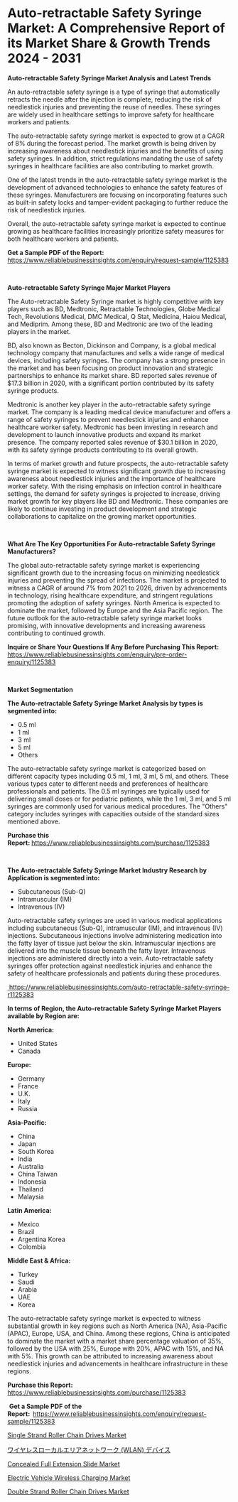 <p><h1>Auto-retractable Safety Syringe Market: A Comprehensive Report of its Market Share & Growth Trends 2024 - 2031</h1></p><p><strong>Auto-retractable Safety Syringe Market Analysis and Latest Trends</strong></p>
<p><p>An auto-retractable safety syringe is a type of syringe that automatically retracts the needle after the injection is complete, reducing the risk of needlestick injuries and preventing the reuse of needles. These syringes are widely used in healthcare settings to improve safety for healthcare workers and patients.</p><p>The auto-retractable safety syringe market is expected to grow at a CAGR of 8% during the forecast period. The market growth is being driven by increasing awareness about needlestick injuries and the benefits of using safety syringes. In addition, strict regulations mandating the use of safety syringes in healthcare facilities are also contributing to market growth.</p><p>One of the latest trends in the auto-retractable safety syringe market is the development of advanced technologies to enhance the safety features of these syringes. Manufacturers are focusing on incorporating features such as built-in safety locks and tamper-evident packaging to further reduce the risk of needlestick injuries.</p><p>Overall, the auto-retractable safety syringe market is expected to continue growing as healthcare facilities increasingly prioritize safety measures for both healthcare workers and patients.</p></p>
<p><strong>Get a Sample PDF of the Report:&nbsp;</strong> <a href="https://www.reliablebusinessinsights.com/enquiry/request-sample/1125383">https://www.reliablebusinessinsights.com/enquiry/request-sample/1125383</a></p>
<p>&nbsp;</p>
<p><strong>Auto-retractable Safety Syringe Major Market Players</strong></p>
<p><p>The Auto-retractable Safety Syringe market is highly competitive with key players such as BD, Medtronic, Retractable Technologies, Globe Medical Tech, Revolutions Medical, DMC Medical, Q Stat, Medicina, Haiou Medical, and Mediprim. Among these, BD and Medtronic are two of the leading players in the market.</p><p>BD, also known as Becton, Dickinson and Company, is a global medical technology company that manufactures and sells a wide range of medical devices, including safety syringes. The company has a strong presence in the market and has been focusing on product innovation and strategic partnerships to enhance its market share. BD reported sales revenue of $17.3 billion in 2020, with a significant portion contributed by its safety syringe products.</p><p>Medtronic is another key player in the auto-retractable safety syringe market. The company is a leading medical device manufacturer and offers a range of safety syringes to prevent needlestick injuries and enhance healthcare worker safety. Medtronic has been investing in research and development to launch innovative products and expand its market presence. The company reported sales revenue of $30.1 billion in 2020, with its safety syringe products contributing to its overall growth.</p><p>In terms of market growth and future prospects, the auto-retractable safety syringe market is expected to witness significant growth due to increasing awareness about needlestick injuries and the importance of healthcare worker safety. With the rising emphasis on infection control in healthcare settings, the demand for safety syringes is projected to increase, driving market growth for key players like BD and Medtronic. These companies are likely to continue investing in product development and strategic collaborations to capitalize on the growing market opportunities.</p></p>
<p>&nbsp;</p>
<p><strong>What Are The Key Opportunities For Auto-retractable Safety Syringe Manufacturers?</strong></p>
<p><p>The global auto-retractable safety syringe market is experiencing significant growth due to the increasing focus on minimizing needlestick injuries and preventing the spread of infections. The market is projected to witness a CAGR of around 7% from 2021 to 2026, driven by advancements in technology, rising healthcare expenditure, and stringent regulations promoting the adoption of safety syringes. North America is expected to dominate the market, followed by Europe and the Asia Pacific region. The future outlook for the auto-retractable safety syringe market looks promising, with innovative developments and increasing awareness contributing to continued growth.</p></p>
<p><strong>Inquire or Share Your Questions If Any Before Purchasing This Report:</strong> <a href="https://www.reliablebusinessinsights.com/enquiry/pre-order-enquiry/1125383">https://www.reliablebusinessinsights.com/enquiry/pre-order-enquiry/1125383</a></p>
<p>&nbsp;</p>
<p><strong>Market Segmentation</strong></p>
<p><strong>The Auto-retractable Safety Syringe Market Analysis by types is segmented into:</strong></p>
<p><ul><li>0.5 ml</li><li>1 ml</li><li>3 ml</li><li>5 ml</li><li>Others</li></ul></p>
<p><p>The auto-retractable safety syringe market is categorized based on different capacity types including 0.5 ml, 1 ml, 3 ml, 5 ml, and others. These various types cater to different needs and preferences of healthcare professionals and patients. The 0.5 ml syringes are typically used for delivering small doses or for pediatric patients, while the 1 ml, 3 ml, and 5 ml syringes are commonly used for various medical procedures. The "Others" category includes syringes with capacities outside of the standard sizes mentioned above.</p></p>
<p><strong>Purchase this Report:&nbsp;</strong><a href="https://www.reliablebusinessinsights.com/purchase/1125383">https://www.reliablebusinessinsights.com/purchase/1125383</a></p>
<p>&nbsp;</p>
<p><strong>The Auto-retractable Safety Syringe Market Industry Research by Application is segmented into:</strong></p>
<p><ul><li>Subcutaneous (Sub-Q)</li><li>Intramuscular (IM)</li><li>Intravenous (IV)</li></ul></p>
<p><p>Auto-retractable safety syringes are used in various medical applications including subcutaneous (Sub-Q), intramuscular (IM), and intravenous (IV) injections. Subcutaneous injections involve administering medication into the fatty layer of tissue just below the skin. Intramuscular injections are delivered into the muscle tissue beneath the fatty layer. Intravenous injections are administered directly into a vein. Auto-retractable safety syringes offer protection against needlestick injuries and enhance the safety of healthcare professionals and patients during these procedures.</p></p>
<p><a href="https://www.reliablebusinessinsights.com/auto-retractable-safety-syringe-r1125383">&nbsp;https://www.reliablebusinessinsights.com/auto-retractable-safety-syringe-r1125383</a></p>
<p><strong>In terms of Region, the Auto-retractable Safety Syringe Market Players available by Region are:</strong></p>
<p>
    <p> <strong> North America: </strong>
        <ul>
            <li>United States</li>
            <li>Canada</li>
        </ul>
        </p> 
    <p> <strong> Europe: </strong>
        <ul>
            <li>Germany</li>
            <li>France</li>
            <li>U.K.</li>
            <li>Italy</li>
            <li>Russia</li>
        </ul>
        </p> 
    <p> <strong> Asia-Pacific: </strong>
        <ul>
            <li>China</li>
            <li>Japan</li>
            <li>South Korea</li>
            <li>India</li>
            <li>Australia</li>
            <li>China Taiwan</li>
            <li>Indonesia</li>
            <li>Thailand</li>
            <li>Malaysia</li>
        </ul>
        </p> 
    <p> <strong> Latin America: </strong>
        <ul>
            <li>Mexico</li>
            <li>Brazil</li>
            <li>Argentina Korea</li>
            <li>Colombia</li>
        </ul>
        </p> 
    <p> <strong> Middle East & Africa: </strong>
        <ul>
            <li>Turkey</li>
            <li>Saudi</li>
            <li>Arabia</li>
            <li>UAE</li>
            <li>Korea</li>
        </ul>
    </p>
    </p>
<p><p>The auto-retractable safety syringe market is expected to witness substantial growth in key regions such as North America (NA), Asia-Pacific (APAC), Europe, USA, and China. Among these regions, China is anticipated to dominate the market with a market share percentage valuation of 35%, followed by the USA with 25%, Europe with 20%, APAC with 15%, and NA with 5%. This growth can be attributed to increasing awareness about needlestick injuries and advancements in healthcare infrastructure in these regions.</p></p>
<p><strong>Purchase this Report: </strong><a href="https://www.reliablebusinessinsights.com/purchase/1125383">https://www.reliablebusinessinsights.com/purchase/1125383</a></p>
<p>&nbsp;<strong>Get a Sample PDF of the Report:&nbsp;&nbsp;</strong><a href="https://www.reliablebusinessinsights.com/enquiry/request-sample/1125383">https://www.reliablebusinessinsights.com/enquiry/request-sample/1125383</a></p>
<p><strong></strong></p>
<p><p><a href="https://github.com/dringals/Market-Research-Report-List-5/blob/main/single-strand-roller-chain-drives-market.md">Single Strand Roller Chain Drives Market</a></p><p><a href="https://github.com/hardee896/Market-Research-Report-List-2/blob/main/6554582168981.md">ワイヤレスローカルエリアネットワーク (WLAN) デバイス</a></p><p><a href="https://www.linkedin.com/pulse/concealed-full-extension-slide-market-emerging-trends-future-uzw7f">Concealed Full Extension Slide Market</a></p><p><a href="https://www.linkedin.com/pulse/analyzing-electric-vehicle-wireless-charging-market-dynamics-npnje">Electric Vehicle Wireless Charging Market</a></p><p><a href="https://github.com/mharielmesa/Market-Research-Report-List-4/blob/main/double-strand-roller-chain-drives-market.md">Double Strand Roller Chain Drives Market</a></p></p>